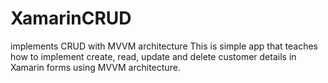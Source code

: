 # XamarinCRUD
implements CRUD with MVVM architecture
This is simple app that teaches how to implement create, read, update and delete customer details in Xamarin forms using MVVM architecture.
